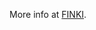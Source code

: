 More info at [FINKI]([https://pages.github.com/](https://www.finki.ukim.mk/mk/subject/%D0%B8%D0%BD%D1%82%D0%B5%D0%B3%D1%80%D0%B8%D1%80%D0%B0%D0%BD%D0%B8-%D1%81%D0%B8%D1%81%D1%82%D0%B5%D0%BC%D0%B8)).
